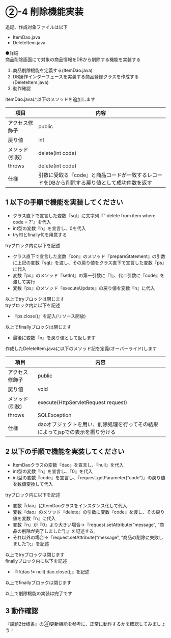 # ②-4 削除機能実装

追記、作成対象ファイルは以下

- ItemDao.java
- DeleteItem.java

●詳細  
商品削除画面にて対象の商品情報をDBから削除する機能を実装する

1. 商品削除機能を定義する(ItemDao.java)
2. DB操作インターフェースを実装する商品登録クラスを作成する (DeleteItem.java)
3. 動作確認

ItemDao.javaに以下のメソッドを追加します

| 項目 | 内容 |
| --- | --- |
| アクセス修飾子 | public |
| 戻り値 | int |
| メソッド(引数) | delete(int code) |
| throws | delete(int code) |
| 仕様 | 引数に受取る『code』と商品コードが一致するレコードをDBから削除する戻り値として成功件数を返す |

## 1 以下の手順で機能を実装してください

- クラス直下で宣言した変数『sql』に文字列『” delete from item where code = ?”』を代入
- int型の変数『n』を宣言し、0を代入
- try句とfinally句を用意する

tryブロック内に以下を記述

- クラス直下で宣言した変数『con』のメソッド『prepareStatement』の引数に上記の変数『sql』を渡し、その戻り値をクラス直下で宣言した変数『ps』に代入
- 変数『ps』のメソッド『setInt』の第一引数に『1』、代二引数に『code』を渡して実行
- 変数『ps』のメソッド『executeUpdate』の戻り値を変数『n』に代入

以上でtryブロックは閉じます  
tryブロック内に以下を記述

- 『ps.close()』を記入(リソース開放)

以上でfinallyブロックは閉じます

- 最後に変数『n』を戻り値として返します

作成したDeleteItem.javaに以下のメソッド記を定義(オーバーライド)します

| 項目 | 内容 |
| --- | --- |
| アクセス修飾子 | public |
| 戻り値 | void |
| メソッド(引数) | execute(HttpServletRequest request) |
| throws | SQLException |
| 仕様 | daoオブジェクトを用い、削除処理を行ってその結果によってjspでの表示を振り分ける |

## 2 以下の手順で機能を実装してください

- ItemDaoクラスの変数『dao』を宣言し、『null』を代入
- int型の変数『n』を宣言し、『0』を代入
- int型の変数『code』を宣言し、『request.getParameter(“code”)』の戻り値を数値変換して代入

tryブロック内に以下を記述

- 変数『dao』にItemDaoクラスをインスタンス化して代入
- 変数『dao』のメソッド『delete』の引数に変数『code』を渡し、その戻り値を変数『n』に代入
- 変数『n』が『0』より大きい場合→『request.setAttribute(“message”, “商品の削除が完了しました”);』を記述する。
- それ以外の場合→『request.setAttribute(“message”, “商品の削除に失敗しました”);』を記述

以上でtryブロックは閉じます  
finallyブロック内に以下を記述

- 『if(dao != null) dao.close();』を記述

以上でfinallyブロックは閉じます

以上で削除機能の実装は完了です

## 3 動作確認

『課題2仕様書』の④更新機能を参考に、正常に動作するかを確認してみましょう！
